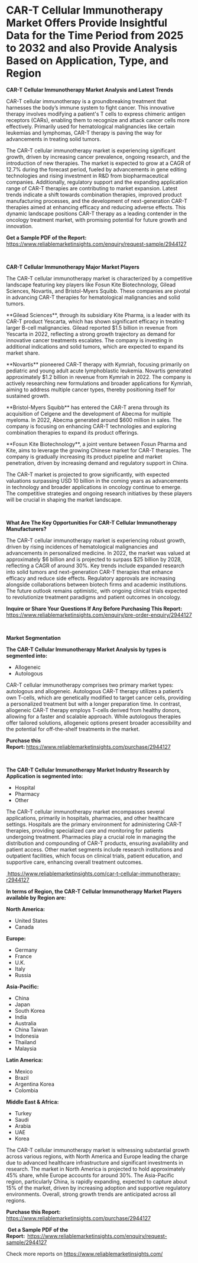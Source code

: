 <p><h1>CAR-T Cellular Immunotherapy Market Offers Provide Insightful Data for the Time Period from 2025 to 2032 and also Provide Analysis Based on Application, Type, and Region</h1></p><p><strong>CAR-T Cellular Immunotherapy Market Analysis and Latest Trends</strong></p>
<p><p>CAR-T cellular immunotherapy is a groundbreaking treatment that harnesses the body’s immune system to fight cancer. This innovative therapy involves modifying a patient's T cells to express chimeric antigen receptors (CARs), enabling them to recognize and attack cancer cells more effectively. Primarily used for hematological malignancies like certain leukemias and lymphomas, CAR-T therapy is paving the way for advancements in treating solid tumors.</p><p>The CAR-T cellular immunotherapy market is experiencing significant growth, driven by increasing cancer prevalence, ongoing research, and the introduction of new therapies. The market is expected to grow at a CAGR of 12.7% during the forecast period, fueled by advancements in gene editing technologies and rising investment in R&D from biopharmaceutical companies. Additionally, regulatory support and the expanding application range of CAR-T therapies are contributing to market expansion. Latest trends indicate a shift towards combination therapies, improved product manufacturing processes, and the development of next-generation CAR-T therapies aimed at enhancing efficacy and reducing adverse effects. This dynamic landscape positions CAR-T therapy as a leading contender in the oncology treatment market, with promising potential for future growth and innovation.</p></p>
<p><strong>Get a Sample PDF of the Report:&nbsp;</strong> <a href="https://www.reliablemarketinsights.com/enquiry/request-sample/2944127?utm_campaign=3033&utm_medium=2&utm_source=Github&utm_content=ia&utm_term=15032025&utm_id=car-t-cellular-immunotherapy">https://www.reliablemarketinsights.com/enquiry/request-sample/2944127</a></p>
<p>&nbsp;</p>
<p><strong>CAR-T Cellular Immunotherapy Major Market Players</strong></p>
<p><p>The CAR-T cellular immunotherapy market is characterized by a competitive landscape featuring key players like Fosun Kite Biotechnology, Gilead Sciences, Novartis, and Bristol-Myers Squibb. These companies are pivotal in advancing CAR-T therapies for hematological malignancies and solid tumors.</p><p>**Gilead Sciences**, through its subsidiary Kite Pharma, is a leader with its CAR-T product Yescarta, which has shown significant efficacy in treating larger B-cell malignancies. Gilead reported $1.5 billion in revenue from Yescarta in 2022, reflecting a strong growth trajectory as demand for innovative cancer treatments escalates. The company is investing in additional indications and solid tumors, which are expected to expand its market share.</p><p>**Novartis** pioneered CAR-T therapy with Kymriah, focusing primarily on pediatric and young adult acute lymphoblastic leukemia. Novartis generated approximately $1.2 billion in revenue from Kymriah in 2022. The company is actively researching new formulations and broader applications for Kymriah, aiming to address multiple cancer types, thereby positioning itself for sustained growth.</p><p>**Bristol-Myers Squibb** has entered the CAR-T arena through its acquisition of Celgene and the development of Abecma for multiple myeloma. In 2022, Abecma generated around $600 million in sales. The company is focusing on enhancing CAR-T technologies and exploring combination therapies to expand its product offerings.</p><p>**Fosun Kite Biotechnology**, a joint venture between Fosun Pharma and Kite, aims to leverage the growing Chinese market for CAR-T therapies. The company is gradually increasing its product pipeline and market penetration, driven by increasing demand and regulatory support in China.</p><p>The CAR-T market is projected to grow significantly, with expected valuations surpassing USD 10 billion in the coming years as advancements in technology and broader applications in oncology continue to emerge. The competitive strategies and ongoing research initiatives by these players will be crucial in shaping the market landscape.</p></p>
<p>&nbsp;</p>
<p><strong>What Are The Key Opportunities For CAR-T Cellular Immunotherapy Manufacturers?</strong></p>
<p><p>The CAR-T cellular immunotherapy market is experiencing robust growth, driven by rising incidences of hematological malignancies and advancements in personalized medicine. In 2022, the market was valued at approximately $6 billion and is projected to surpass $25 billion by 2028, reflecting a CAGR of around 30%. Key trends include expanded research into solid tumors and next-generation CAR-T therapies that enhance efficacy and reduce side effects. Regulatory approvals are increasing alongside collaborations between biotech firms and academic institutions. The future outlook remains optimistic, with ongoing clinical trials expected to revolutionize treatment paradigms and patient outcomes in oncology.</p></p>
<p><strong>Inquire or Share Your Questions If Any Before Purchasing This Report:</strong> <a href="https://www.reliablemarketinsights.com/enquiry/pre-order-enquiry/2944127?utm_campaign=3033&utm_medium=2&utm_source=Github&utm_content=ia&utm_term=15032025&utm_id=car-t-cellular-immunotherapy">https://www.reliablemarketinsights.com/enquiry/pre-order-enquiry/2944127</a></p>
<p>&nbsp;</p>
<p><strong>Market Segmentation</strong></p>
<p><strong>The CAR-T Cellular Immunotherapy Market Analysis by types is segmented into:</strong></p>
<p><ul><li>Allogeneic</li><li>Autologous</li></ul></p>
<p><p>CAR-T cellular immunotherapy comprises two primary market types: autologous and allogeneic. Autologous CAR-T therapy utilizes a patient’s own T-cells, which are genetically modified to target cancer cells, providing a personalized treatment but with a longer preparation time. In contrast, allogeneic CAR-T therapy employs T-cells derived from healthy donors, allowing for a faster and scalable approach. While autologous therapies offer tailored solutions, allogeneic options present broader accessibility and the potential for off-the-shelf treatments in the market.</p></p>
<p><strong>Purchase this Report:&nbsp;</strong><a href="https://www.reliablemarketinsights.com/purchase/2944127?utm_campaign=3033&utm_medium=2&utm_source=Github&utm_content=ia&utm_term=15032025&utm_id=car-t-cellular-immunotherapy">https://www.reliablemarketinsights.com/purchase/2944127</a></p>
<p>&nbsp;</p>
<p><strong>The CAR-T Cellular Immunotherapy Market Industry Research by Application is segmented into:</strong></p>
<p><ul><li>Hospital</li><li>Pharmacy</li><li>Other</li></ul></p>
<p><p>The CAR-T cellular immunotherapy market encompasses several applications, primarily in hospitals, pharmacies, and other healthcare settings. Hospitals are the primary environment for administering CAR-T therapies, providing specialized care and monitoring for patients undergoing treatment. Pharmacies play a crucial role in managing the distribution and compounding of CAR-T products, ensuring availability and patient access. Other market segments include research institutions and outpatient facilities, which focus on clinical trials, patient education, and supportive care, enhancing overall treatment outcomes.</p></p>
<p><a href="https://www.reliablemarketinsights.com/car-t-cellular-immunotherapy-r2944127?utm_campaign=3033&utm_medium=2&utm_source=Github&utm_content=ia&utm_term=15032025&utm_id=car-t-cellular-immunotherapy">&nbsp;https://www.reliablemarketinsights.com/car-t-cellular-immunotherapy-r2944127</a></p>
<p><strong>In terms of Region, the CAR-T Cellular Immunotherapy Market Players available by Region are:</strong></p>
<p>
    <p> <strong> North America: </strong>
        <ul>
            <li>United States</li>
            <li>Canada</li>
        </ul>
        </p> 
    <p> <strong> Europe: </strong>
        <ul>
            <li>Germany</li>
            <li>France</li>
            <li>U.K.</li>
            <li>Italy</li>
            <li>Russia</li>
        </ul>
        </p> 
    <p> <strong> Asia-Pacific: </strong>
        <ul>
            <li>China</li>
            <li>Japan</li>
            <li>South Korea</li>
            <li>India</li>
            <li>Australia</li>
            <li>China Taiwan</li>
            <li>Indonesia</li>
            <li>Thailand</li>
            <li>Malaysia</li>
        </ul>
        </p> 
    <p> <strong> Latin America: </strong>
        <ul>
            <li>Mexico</li>
            <li>Brazil</li>
            <li>Argentina Korea</li>
            <li>Colombia</li>
        </ul>
        </p> 
    <p> <strong> Middle East & Africa: </strong>
        <ul>
            <li>Turkey</li>
            <li>Saudi</li>
            <li>Arabia</li>
            <li>UAE</li>
            <li>Korea</li>
        </ul>
    </p>
    </p>
<p><p>The CAR-T cellular immunotherapy market is witnessing substantial growth across various regions, with North America and Europe leading the charge due to advanced healthcare infrastructure and significant investments in research. The market in North America is projected to hold approximately 45% share, while Europe accounts for around 30%. The Asia-Pacific region, particularly China, is rapidly expanding, expected to capture about 15% of the market, driven by increasing adoption and supportive regulatory environments. Overall, strong growth trends are anticipated across all regions.</p></p>
<p><strong>Purchase this Report: </strong><a href="https://www.reliablemarketinsights.com/purchase/2944127?utm_campaign=3033&utm_medium=2&utm_source=Github&utm_content=ia&utm_term=15032025&utm_id=car-t-cellular-immunotherapy">https://www.reliablemarketinsights.com/purchase/2944127</a></p>
<p>&nbsp;<strong>Get a Sample PDF of the Report:&nbsp;&nbsp;</strong><a href="https://www.reliablemarketinsights.com/enquiry/request-sample/2944127?utm_campaign=3033&utm_medium=2&utm_source=Github&utm_content=ia&utm_term=15032025&utm_id=car-t-cellular-immunotherapy">https://www.reliablemarketinsights.com/enquiry/request-sample/2944127</a></p>
<p><strong></strong></p>
<p>Check more reports on <a href="https://www.reliablemarketinsights.com/?utm_campaign=3033&utm_medium=2&utm_source=Github&utm_content=ia&utm_term=15032025&utm_id=car-t-cellular-immunotherapy">https://www.reliablemarketinsights.com/</a></p>